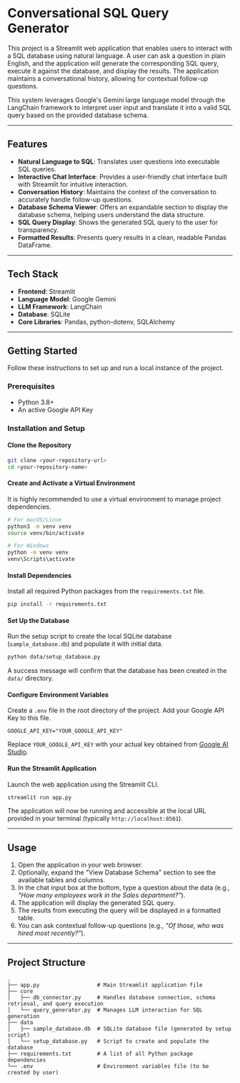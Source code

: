 
# Conversational SQL Query Generator

This project is a Streamlit web application that enables users to interact with a SQL database using natural language. A user can ask a question in plain English, and the application will generate the corresponding SQL query, execute it against the database, and display the results. The application maintains a conversational history, allowing for contextual follow-up questions.

This system leverages Google's Gemini large language model through the LangChain framework to interpret user input and translate it into a valid SQL query based on the provided database schema.

---

## Features

- **Natural Language to SQL**: Translates user questions into executable SQL queries.
- **Interactive Chat Interface**: Provides a user-friendly chat interface built with Streamlit for intuitive interaction.
- **Conversation History**: Maintains the context of the conversation to accurately handle follow-up questions.
- **Database Schema Viewer**: Offers an expandable section to display the database schema, helping users understand the data structure.
- **SQL Query Display**: Shows the generated SQL query to the user for transparency.
- **Formatted Results**: Presents query results in a clean, readable Pandas DataFrame.

---

## Tech Stack

- **Frontend**: Streamlit
- **Language Model**: Google Gemini
- **LLM Framework**: LangChain
- **Database**: SQLite
- **Core Libraries**: Pandas, python-dotenv, SQLAlchemy

---

## Getting Started

Follow these instructions to set up and run a local instance of the project.

### Prerequisites

- Python 3.8+
- An active Google API Key

### Installation and Setup

#### Clone the Repository

```bash
git clone <your-repository-url>
cd <your-repository-name>
````

#### Create and Activate a Virtual Environment

It is highly recommended to use a virtual environment to manage project dependencies.

```bash
# For macOS/Linux
python3 -m venv venv
source venv/bin/activate

# For Windows
python -m venv venv
venv\Scripts\activate
```

#### Install Dependencies

Install all required Python packages from the `requirements.txt` file.

```bash
pip install -r requirements.txt
```

#### Set Up the Database

Run the setup script to create the local SQLite database (`sample_database.db`) and populate it with initial data.

```bash
python data/setup_database.py
```

A success message will confirm that the database has been created in the `data/` directory.

#### Configure Environment Variables

Create a `.env` file in the root directory of the project. Add your Google API Key to this file.

```env
GOOGLE_API_KEY="YOUR_GOOGLE_API_KEY"
```

Replace `YOUR_GOOGLE_API_KEY` with your actual key obtained from [Google AI Studio](https://aistudio.google.com).

#### Run the Streamlit Application

Launch the web application using the Streamlit CLI.

```bash
streamlit run app.py
```

The application will now be running and accessible at the local URL provided in your terminal (typically `http://localhost:8501`).

---

## Usage

1. Open the application in your web browser.
2. Optionally, expand the "View Database Schema" section to see the available tables and columns.
3. In the chat input box at the bottom, type a question about the data (e.g., *"How many employees work in the Sales department?"*).
4. The application will display the generated SQL query.
5. The results from executing the query will be displayed in a formatted table.
6. You can ask contextual follow-up questions (e.g., *"Of those, who was hired most recently?"*).

---

## Project Structure

```
.
├── app.py                  # Main Streamlit application file
├── core
│   ├── db_connector.py     # Handles database connection, schema retrieval, and query execution
│   └── query_generator.py  # Manages LLM interaction for SQL generation
├── data
│   ├── sample_database.db  # SQLite database file (generated by setup script)
│   └── setup_database.py   # Script to create and populate the database
├── requirements.txt        # A list of all Python package dependencies
└── .env                    # Environment variables file (to be created by user)
```

```

